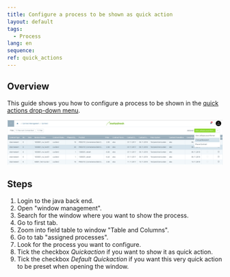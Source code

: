 ```yaml
---
title: Configure a process to be shown as quick action
layout: default
tags:  
  - Process
lang: en
sequence:
ref: quick_actions
---
```


## Overview
This guide shows you how to configure a process to be shown in the [quick actions drop-down menu](../../webui_collection/EN/StartAction#quick-actions).

<kbd><img src="assets/quick_actions-8edb4.png" alt="Fig.: Quick action"></kbd>

## Steps
1. Login to the java back end.
1. Open "window management".
1. Search for the window where you want to show the process.
1. Go to first tab.
1. Zoom into field table to window "Table and Columns".
1. Go to tab "assigned processes".
1. Look for the process you want to configure.
1. Tick the checkbox *Quickaction* if you want to show it as quick action.
1. Tick the checkbox *Default Quickaction* if you want this very quick action to be preset when opening the window.
